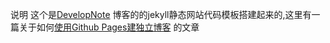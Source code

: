 说明
这个是[DevelopNote](https://github.com/comsince/DevelopNote) 博客的的jekyll静态网站代码模板搭建起来的,这里有一篇关于如何[使用Github Pages建独立博客](http://comsince.github.io/2012/02/22/github-pages/) 的文章
